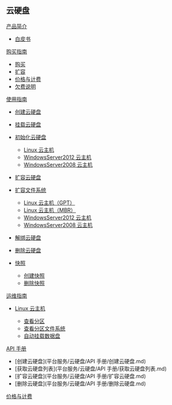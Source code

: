 ## 云硬盘

[产品简介]()
 
* [白皮书](平台服务/云硬盘/产品简介/云硬盘白皮书.md)

[购买指南]()
* [购买]()
* [扩容]()
* [价格与计费](平台服务/云硬盘/购买指南/云硬盘价格与计费.md)
* [欠费说明]()

[使用指南]()
* [创建云硬盘](平台服务/云硬盘/使用指南/创建云硬盘.md)
* [挂载云硬盘](平台服务/云硬盘/使用指南/挂载云硬盘.md)
* [初始化云硬盘]()

  * [Linux 云主机](平台服务/云硬盘/使用指南/初始化云硬盘/Linux云主机分区、格式化、挂载数据盘.md)
  * [WindowsServer2012 云主机](平台服务/云硬盘/使用指南/初始化云硬盘/WindowsServer2012联机、分区、格式化.md)
  * [WindowsServer2008 云主机](平台服务/云硬盘/使用指南/初始化云硬盘/WindowsServer2008联机、分区、格式化.md)
* [扩容云硬盘](平台服务/云硬盘/使用指南/扩容云硬盘.md)
* [扩容文件系统]()

  * [Linux 云主机（GPT）](平台服务/云硬盘/使用指南/扩容文件系统/扩容Linux云主机文件系统-GPT.md)
  * [Linux 云主机（MBR）](平台服务/云硬盘/使用指南/扩容文件系统/扩容Linux云主机文件系统-MBR.md)
  * [WindowsServer2012 云主机](平台服务/云硬盘/使用指南/扩容文件系统/扩容WindowsServer2012云主机文件系统.md)
  * [WindowsServer2008 云主机](平台服务/云硬盘/使用指南/扩容文件系统/扩容WindowsServer2008云主机文件系统.md)
* [解绑云硬盘](平台服务/云硬盘/使用指南/解绑云硬盘.md)
* [删除云硬盘](平台服务/云硬盘/使用指南/删除云硬盘.md)
* [快照]()

  * [创建快照](平台服务/云硬盘/使用指南/快照/创建云硬盘快照.md)
  * [删除快照](平台服务/云硬盘/使用指南/快照/删除云硬盘快照.md)

[运维指南]()
* [Linux 云主机]()

  * [查看分区](平台服务/云硬盘/运维指南/Linux云主机/Linux云主机查看数据盘分区信息.md)
  * [查看分区文件系统](平台服务/云硬盘/运维指南/Linux云主机/Linux云主机查看分区文件系统.md)
  * [自动挂载数据盘](平台服务/云硬盘/运维指南/Linux云主机/Linux云主机自动挂载数据盘.md)

[API 手册]()

* [创建云硬盘](平台服务/云硬盘/API 手册/创建云硬盘.md)
* [获取云硬盘列表](平台服务/云硬盘/API 手册/获取云硬盘列表.md)
* [扩容云硬盘](平台服务/云硬盘/API 手册/扩容云硬盘.md)
* [删除云硬盘](平台服务/云硬盘/API 手册/删除云硬盘.md)

[价格与计费](平台服务/云硬盘/云硬盘价格与计费.md)










